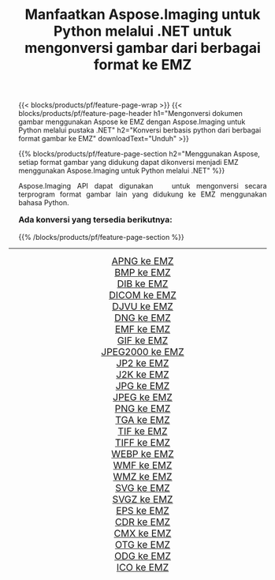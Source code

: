 ﻿---
title: Manfaatkan Aspose.Imaging untuk Python melalui .NET untuk mengonversi gambar dari berbagai format ke EMZ 
weight: 3920
url: /id/python-net/conversion/to/emz/ 
lang: id
langdirlevel: 2
locales: zh-hans,ja,it,ru,de,es,fr,nl,id,lt,pl,pt,vi,tr,ko,zh-hant,ar,hi,th,sv,cs,uk,he
description: Anda dapat menggunakan Aspose.Imaging untuk Python melalui pustaka .NET untuk mengonversi dari berbagai format ke EMZ
---

{{< blocks/products/pf/feature-page-wrap >}}
{{< blocks/products/pf/feature-page-header h1="Mengonversi dokumen gambar menggunakan Aspose ke EMZ dengan Aspose.Imaging untuk Python melalui pustaka .NET" h2="Konversi berbasis python dari berbagai format gambar ke EMZ" downloadText="Unduh" >}}


{{% blocks/products/pf/feature-page-section  h2="Menggunakan Aspose, setiap format gambar yang didukung dapat dikonversi menjadi EMZ menggunakan Aspose.Imaging untuk Python melalui .NET" %}}
<p align=justify>Aspose.Imaging API dapat digunakan   untuk mengonversi secara terprogram format gambar lain yang didukung ke EMZ menggunakan bahasa Python.</p>
<h3 style="margin-top:16px;">
Ada konversi yang tersedia berikutnya:
</h3>
{{% /blocks/products/pf/feature-page-section %}}
<div class="container-fluid productfamilypage bg-gray">
    <div class="convertypes bg-gray agp-content section">
        <div class="container">
		<hr style="margin-left:-20px;"/>
		<div class="row other-converters" style="gap: 10px;font-size: 19px;text-align:center;">
		    <div class='col-md-3 other-converter remove-lp remove-rp'><a href="/imaging/id/python-net/conversion/apng-to-emz/" style="padding:15px;">APNG ke EMZ</a></div>
<div class='col-md-3 other-converter remove-lp remove-rp'><a href="/imaging/id/python-net/conversion/bmp-to-emz/" style="padding:15px;">BMP ke EMZ</a></div>
<div class='col-md-3 other-converter remove-lp remove-rp'><a href="/imaging/id/python-net/conversion/dib-to-emz/" style="padding:15px;">DIB ke EMZ</a></div>
<div class='col-md-3 other-converter remove-lp remove-rp'><a href="/imaging/id/python-net/conversion/dicom-to-emz/" style="padding:15px;">DICOM ke EMZ</a></div>
<div class='col-md-3 other-converter remove-lp remove-rp'><a href="/imaging/id/python-net/conversion/djvu-to-emz/" style="padding:15px;">DJVU ke EMZ</a></div>
<div class='col-md-3 other-converter remove-lp remove-rp'><a href="/imaging/id/python-net/conversion/dng-to-emz/" style="padding:15px;">DNG ke EMZ</a></div>
<div class='col-md-3 other-converter remove-lp remove-rp'><a href="/imaging/id/python-net/conversion/emf-to-emz/" style="padding:15px;">EMF ke EMZ</a></div>
<div class='col-md-3 other-converter remove-lp remove-rp'><a href="/imaging/id/python-net/conversion/gif-to-emz/" style="padding:15px;">GIF ke EMZ</a></div>
<div class='col-md-3 other-converter remove-lp remove-rp'><a href="/imaging/id/python-net/conversion/jpeg2000-to-emz/" style="padding:15px;">JPEG2000 ke EMZ</a></div>
<div class='col-md-3 other-converter remove-lp remove-rp'><a href="/imaging/id/python-net/conversion/jp2-to-emz/" style="padding:15px;">JP2 ke EMZ</a></div>
<div class='col-md-3 other-converter remove-lp remove-rp'><a href="/imaging/id/python-net/conversion/j2k-to-emz/" style="padding:15px;">J2K ke EMZ</a></div>
<div class='col-md-3 other-converter remove-lp remove-rp'><a href="/imaging/id/python-net/conversion/jpg-to-emz/" style="padding:15px;">JPG ke EMZ</a></div>
<div class='col-md-3 other-converter remove-lp remove-rp'><a href="/imaging/id/python-net/conversion/jpeg-to-emz/" style="padding:15px;">JPEG ke EMZ</a></div>
<div class='col-md-3 other-converter remove-lp remove-rp'><a href="/imaging/id/python-net/conversion/png-to-emz/" style="padding:15px;">PNG ke EMZ</a></div>
<div class='col-md-3 other-converter remove-lp remove-rp'><a href="/imaging/id/python-net/conversion/tga-to-emz/" style="padding:15px;">TGA ke EMZ</a></div>
<div class='col-md-3 other-converter remove-lp remove-rp'><a href="/imaging/id/python-net/conversion/tif-to-emz/" style="padding:15px;">TIF ke EMZ</a></div>
<div class='col-md-3 other-converter remove-lp remove-rp'><a href="/imaging/id/python-net/conversion/tiff-to-emz/" style="padding:15px;">TIFF ke EMZ</a></div>
<div class='col-md-3 other-converter remove-lp remove-rp'><a href="/imaging/id/python-net/conversion/webp-to-emz/" style="padding:15px;">WEBP ke EMZ</a></div>
<div class='col-md-3 other-converter remove-lp remove-rp'><a href="/imaging/id/python-net/conversion/wmf-to-emz/" style="padding:15px;">WMF ke EMZ</a></div>
<div class='col-md-3 other-converter remove-lp remove-rp'><a href="/imaging/id/python-net/conversion/wmz-to-emz/" style="padding:15px;">WMZ ke EMZ</a></div>
<div class='col-md-3 other-converter remove-lp remove-rp'><a href="/imaging/id/python-net/conversion/svg-to-emz/" style="padding:15px;">SVG ke EMZ</a></div>
<div class='col-md-3 other-converter remove-lp remove-rp'><a href="/imaging/id/python-net/conversion/svgz-to-emz/" style="padding:15px;">SVGZ ke EMZ</a></div>
<div class='col-md-3 other-converter remove-lp remove-rp'><a href="/imaging/id/python-net/conversion/eps-to-emz/" style="padding:15px;">EPS ke EMZ</a></div>
<div class='col-md-3 other-converter remove-lp remove-rp'><a href="/imaging/id/python-net/conversion/cdr-to-emz/" style="padding:15px;">CDR ke EMZ</a></div>
<div class='col-md-3 other-converter remove-lp remove-rp'><a href="/imaging/id/python-net/conversion/cmx-to-emz/" style="padding:15px;">CMX ke EMZ</a></div>
<div class='col-md-3 other-converter remove-lp remove-rp'><a href="/imaging/id/python-net/conversion/otg-to-emz/" style="padding:15px;">OTG ke EMZ</a></div>
<div class='col-md-3 other-converter remove-lp remove-rp'><a href="/imaging/id/python-net/conversion/odg-to-emz/" style="padding:15px;">ODG ke EMZ</a></div>
<div class='col-md-3 other-converter remove-lp remove-rp'><a href="/imaging/id/python-net/conversion/ico-to-emz/" style="padding:15px;">ICO ke EMZ</a></div>
                </div>
        </div>
    </div>
</div>
<br/>

